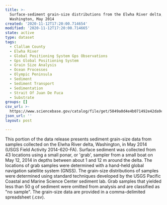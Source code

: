 ```yaml
---
title: >-
  Surface-sediment grain-size distributions from the Elwha River delta,
  Washington, May 2014
created: '2020-11-12T17:20:00.714654'
modified: '2020-11-12T17:20:00.714665'
state: active
type: dataset
tags:
  - Clallam County
  - Elwha River
  - Global Positioning System Gps Observations
  - Gps Global Positioning System
  - Grain Size Analysis
  - Ocean Processes
  - Olympic Peninsula
  - Sediment
  - Sediment Transport
  - Sedimentation
  - Strait Of Juan De Fuca
  - Substrate
groups: []
csv_url: >-
  https://www.sciencebase.gov/catalog/file/get/5849a0d4e4b071492e42da9c/?name=ew14_may_grainsize.csv
json_url: ''
layout: post

---
```

This portion of the data release presents sediment grain-size data from samples collected on the Elwha River delta, Washington, in May 2014 (USGS Field Activity 2014-620-FA). Surface sediment was collected from 43 locations using a small ponar, or 'grab', sampler from a small boat on May 12, 2014 in depths between about 1 and 12 m around the delta. The locations of grab samples were determined with a hand-held global navigation satellite system (GNSS). The grain-size distributions of samples were determined using standard techniques developed by the USGS Pacific Coastal and Marine Science Center sediment lab. Grab samples that yielded less than 50 g of sediment were omitted from analysis and are classified as "no sample". The grain-size data are provided in a comma-delimited spreadsheet (.csv).
